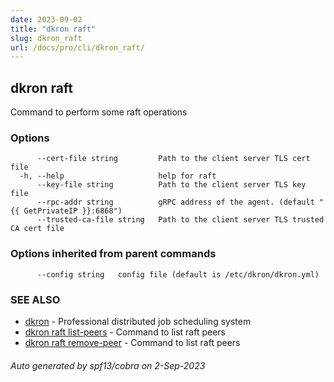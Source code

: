 ```yaml
---
date: 2023-09-02
title: "dkron raft"
slug: dkron_raft
url: /docs/pro/cli/dkron_raft/
---
```

## dkron raft

Command to perform some raft operations

### Options

```
      --cert-file string         Path to the client server TLS cert file
  -h, --help                     help for raft
      --key-file string          Path to the client server TLS key file
      --rpc-addr string          gRPC address of the agent. (default "{{ GetPrivateIP }}:6868")
      --trusted-ca-file string   Path to the client server TLS trusted CA cert file
```

### Options inherited from parent commands

```
      --config string   config file (default is /etc/dkron/dkron.yml)
```

### SEE ALSO

* [dkron](/docs/pro/cli/dkron/)	 - Professional distributed job scheduling system
* [dkron raft list-peers](/docs/pro/cli/dkron_raft_list-peers/)	 - Command to list raft peers
* [dkron raft remove-peer](/docs/pro/cli/dkron_raft_remove-peer/)	 - Command to list raft peers

###### Auto generated by spf13/cobra on 2-Sep-2023
